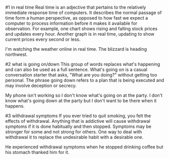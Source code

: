 #1 in real time
Real time is an adjective that pertains to the relatively immediate response time of computers. It describes the normal passage of time form a human perspective, as opposed to how fast we expect a computer to process information before it makes it available for observation. For example, one chart shows rising and falling stock prices and updates every hour. Another graph is in real time, updating to show current prices every second or less.

I'm watching the weather online in real time. The blizzard is heading northwest.

#2 what is going on/down
This group of words replaces what's happening and can also be used as a full sentence. What's going on is a casual conversation starter that asks, "What are you doing?" without getting too personal. The phrase going down refers to a plan that is being executed and may involve deception or secrecy.

My phone isn't working so I don't know what's going on at the party.
I don't know what's going down at the party but I don't want to be there when it happens.

#3 withdrawal symptoms
If you ever tried to quit smoking, you felt the effects of withdrawal. Anything that is addictive will cause withdrawal symptoms if it is done habitually and then stopped. Symptoms may be stronger for some and not strong for others. One way to deal with withdrawal it to replace the undesirable habit with a desirable one.

He experienced withdrawal symptoms when he stopped drinking coffee but his stomach thanked him for it.


